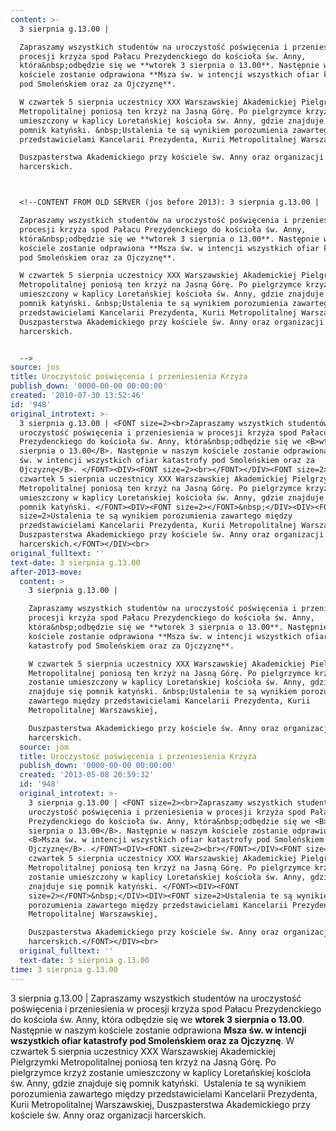 ```yaml
---
content: >-
  3 sierpnia g.13.00 | 

  Zapraszamy wszystkich studentów na uroczystość poświęcenia i przeniesienia w
  procesji krzyża spod Pałacu Prezydenckiego do kościoła św. Anny,
  która&nbsp;odbędzie się we **wtorek 3 sierpnia o 13.00**. Następnie w naszym
  kościele zostanie odprawiona **Msza św. w intencji wszystkich ofiar katastrofy
  pod Smoleńskiem oraz za Ojczyznę**. 

  W czwartek 5 sierpnia uczestnicy XXX Warszawskiej Akademickiej Pielgrzymki
  Metropolitalnej poniosą ten krzyż na Jasną Górę. Po pielgrzymce krzyż zostanie
  umieszczony w kaplicy Loretańskiej kościoła św. Anny, gdzie znajduje się
  pomnik katyński. &nbsp;Ustalenia te są wynikiem porozumienia zawartego między
  przedstawicielami Kancelarii Prezydenta, Kurii Metropolitalnej Warszawskiej, 

  Duszpasterstwa Akademickiego przy kościele św. Anny oraz organizacji
  harcerskich.



  <!--CONTENT FROM OLD SERVER (jos before 2013): 3 sierpnia g.13.00 | 

  Zapraszamy wszystkich studentów na uroczystość poświęcenia i przeniesienia w
  procesji krzyża spod Pałacu Prezydenckiego do kościoła św. Anny,
  która&nbsp;odbędzie się we **wtorek 3 sierpnia o 13.00**. Następnie w naszym
  kościele zostanie odprawiona **Msza św. w intencji wszystkich ofiar katastrofy
  pod Smoleńskiem oraz za Ojczyznę**. 

  W czwartek 5 sierpnia uczestnicy XXX Warszawskiej Akademickiej Pielgrzymki
  Metropolitalnej poniosą ten krzyż na Jasną Górę. Po pielgrzymce krzyż zostanie
  umieszczony w kaplicy Loretańskiej kościoła św. Anny, gdzie znajduje się
  pomnik katyński. &nbsp;Ustalenia te są wynikiem porozumienia zawartego między
  przedstawicielami Kancelarii Prezydenta, Kurii Metropolitalnej Warszawskiej,
  Duszpasterstwa Akademickiego przy kościele św. Anny oraz organizacji
  harcerskich.


  -->
source: jos
title: Uroczystość poświęcenia i przeniesienia Krzyża
publish_down: '0000-00-00 00:00:00'
created: '2010-07-30 13:52:46'
id: '948'
original_introtext: >-
  3 sierpnia g.13.00 | <FONT size=2><br>Zapraszamy wszystkich studentów na
  uroczystość poświęcenia i przeniesienia w procesji krzyża spod Pałacu
  Prezydenckiego do kościoła św. Anny, która&nbsp;odbędzie się we <B>wtorek 3
  sierpnia o 13.00</B>. Następnie w naszym kościele zostanie odprawiona <B>Msza
  św. w intencji wszystkich ofiar katastrofy pod Smoleńskiem oraz za
  Ojczyznę</B>. </FONT><DIV><FONT size=2><br></FONT></DIV><FONT size=2>W
  czwartek 5 sierpnia uczestnicy XXX Warszawskiej Akademickiej Pielgrzymki
  Metropolitalnej poniosą ten krzyż na Jasną Górę. Po pielgrzymce krzyż zostanie
  umieszczony w kaplicy Loretańskiej kościoła św. Anny, gdzie znajduje się
  pomnik katyński. </FONT><DIV><FONT size=2></FONT>&nbsp;</DIV><DIV><FONT
  size=2>Ustalenia te są wynikiem porozumienia zawartego między
  przedstawicielami Kancelarii Prezydenta, Kurii Metropolitalnej Warszawskiej,
  Duszpasterstwa Akademickiego przy kościele św. Anny oraz organizacji
  harcerskich.</FONT></DIV><br>
original_fulltext: ''
text-date: 3 sierpnia g.13.00
after-2013-move:
  content: >
    3 sierpnia g.13.00 | 

    Zapraszamy wszystkich studentów na uroczystość poświęcenia i przeniesienia w
    procesji krzyża spod Pałacu Prezydenckiego do kościoła św. Anny,
    która&nbsp;odbędzie się we **wtorek 3 sierpnia o 13.00**. Następnie w naszym
    kościele zostanie odprawiona **Msza św. w intencji wszystkich ofiar
    katastrofy pod Smoleńskiem oraz za Ojczyznę**. 

    W czwartek 5 sierpnia uczestnicy XXX Warszawskiej Akademickiej Pielgrzymki
    Metropolitalnej poniosą ten krzyż na Jasną Górę. Po pielgrzymce krzyż
    zostanie umieszczony w kaplicy Loretańskiej kościoła św. Anny, gdzie
    znajduje się pomnik katyński. &nbsp;Ustalenia te są wynikiem porozumienia
    zawartego między przedstawicielami Kancelarii Prezydenta, Kurii
    Metropolitalnej Warszawskiej, 

    Duszpasterstwa Akademickiego przy kościele św. Anny oraz organizacji
    harcerskich.
  source: jom
  title: Uroczystość poświęcenia i przeniesienia Krzyża
  publish_down: '0000-00-00 00:00:00'
  created: '2013-05-08 20:59:32'
  id: '948'
  original_introtext: >-
    3 sierpnia g.13.00 | <FONT size=2><br>Zapraszamy wszystkich studentów na
    uroczystość poświęcenia i przeniesienia w procesji krzyża spod Pałacu
    Prezydenckiego do kościoła św. Anny, która&nbsp;odbędzie się we <B>wtorek 3
    sierpnia o 13.00</B>. Następnie w naszym kościele zostanie odprawiona
    <B>Msza św. w intencji wszystkich ofiar katastrofy pod Smoleńskiem oraz za
    Ojczyznę</B>. </FONT><DIV><FONT size=2><br></FONT></DIV><FONT size=2>W
    czwartek 5 sierpnia uczestnicy XXX Warszawskiej Akademickiej Pielgrzymki
    Metropolitalnej poniosą ten krzyż na Jasną Górę. Po pielgrzymce krzyż
    zostanie umieszczony w kaplicy Loretańskiej kościoła św. Anny, gdzie
    znajduje się pomnik katyński. </FONT><DIV><FONT
    size=2></FONT>&nbsp;</DIV><DIV><FONT size=2>Ustalenia te są wynikiem
    porozumienia zawartego między przedstawicielami Kancelarii Prezydenta, Kurii
    Metropolitalnej Warszawskiej, 

    Duszpasterstwa Akademickiego przy kościele św. Anny oraz organizacji
    harcerskich.</FONT></DIV><br>
  original_fulltext: ''
  text-date: 3 sierpnia g.13.00
time: 3 sierpnia g.13.00
---
```

3 sierpnia g.13.00 | 
Zapraszamy wszystkich studentów na uroczystość poświęcenia i przeniesienia w procesji krzyża spod Pałacu Prezydenckiego do kościoła św. Anny, która&nbsp;odbędzie się we **wtorek 3 sierpnia o 13.00**. Następnie w naszym kościele zostanie odprawiona **Msza św. w intencji wszystkich ofiar katastrofy pod Smoleńskiem oraz za Ojczyznę**. 
W czwartek 5 sierpnia uczestnicy XXX Warszawskiej Akademickiej Pielgrzymki Metropolitalnej poniosą ten krzyż na Jasną Górę. Po pielgrzymce krzyż zostanie umieszczony w kaplicy Loretańskiej kościoła św. Anny, gdzie znajduje się pomnik katyński. &nbsp;Ustalenia te są wynikiem porozumienia zawartego między przedstawicielami Kancelarii Prezydenta, Kurii Metropolitalnej Warszawskiej, 
Duszpasterstwa Akademickiego przy kościele św. Anny oraz organizacji harcerskich.


<!--CONTENT FROM OLD SERVER (jos before 2013): 3 sierpnia g.13.00 | 
Zapraszamy wszystkich studentów na uroczystość poświęcenia i przeniesienia w procesji krzyża spod Pałacu Prezydenckiego do kościoła św. Anny, która&nbsp;odbędzie się we **wtorek 3 sierpnia o 13.00**. Następnie w naszym kościele zostanie odprawiona **Msza św. w intencji wszystkich ofiar katastrofy pod Smoleńskiem oraz za Ojczyznę**. 
W czwartek 5 sierpnia uczestnicy XXX Warszawskiej Akademickiej Pielgrzymki Metropolitalnej poniosą ten krzyż na Jasną Górę. Po pielgrzymce krzyż zostanie umieszczony w kaplicy Loretańskiej kościoła św. Anny, gdzie znajduje się pomnik katyński. &nbsp;Ustalenia te są wynikiem porozumienia zawartego między przedstawicielami Kancelarii Prezydenta, Kurii Metropolitalnej Warszawskiej, Duszpasterstwa Akademickiego przy kościele św. Anny oraz organizacji harcerskich.

-->

<!--{{json:{"created_date":"2010-07-30 13:52:46","publish_down":"0000-00-00 00:00:00","id":"948"}}}-->